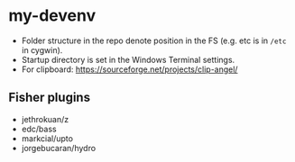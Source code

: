 # my-devenv

* Folder structure in the repo denote position in the FS (e.g. etc is in `/etc` in cygwin).
* Startup directory is set in the Windows Terminal settings.
* For clipboard: https://sourceforge.net/projects/clip-angel/

## Fisher plugins

* jethrokuan/z
* edc/bass
* markcial/upto
* jorgebucaran/hydro
